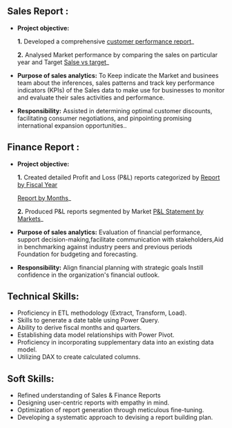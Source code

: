 ## Sales Report :


- **Project objective:** 

    **1.** Developed a comprehensive [customer performance report](https://github.com/suriyasivakumar/Excel-Sales-Analytics/blob/main/Customer%20Performance%20Report.pdf)_ 

    **2.** Analysed Market performance by comparing the sales on particular year and Target [Salse vs target](https://github.com/suriyasivakumar/Excel-Sales-Analytics/blob/main/Market%20Performance%20vs%20Target%20Report.pdf)_

- **Purpose of sales analytics:** To Keep indicate the Market and businees team about the inferences, sales patterns and track key performance indicators (KPIs)  of the Sales data to make use  for businesses to monitor and evaluate their sales activities and performance.

- **Responsibility:** Assisted in determining optimal customer discounts, facilitating consumer negotiations, and pinpointing promising international expansion opportunities..


## Finance Report :

- **Project objective:** 

    **1.** Created detailed Profit and Loss (P&L) reports categorized by
  [Report by Fiscal Year](https://github.com/suriyasivakumar/Excel-Sales-Analytics/blob/main/P%26L%20Statement%20by%20Fiscal%20Year.pdf)

  [Report by Months](https://github.com/suriyasivakumar/Excel-Sales-Analytics/blob/main/P%26L%20Statement%20by%20Months.pdf)_ 

   **2.** Produced P&L reports segmented by Market [P&L Statement by Markets](https://github.com/KirandeepMarala/Excel-Sales_Analysis/blob/main/P%26L%20Statement%20by%20Markets.pdf)_

- **Purpose of sales analytics:** Evaluation of financial performance, support decision-making,facilitate communication with stakeholders,Aid in benchmarking against industry peers and previous periods Foundation for budgeting and forecasting.

- **Responsibility:** Align financial planning with strategic goals Instill confidence in the organization's financial outlook.


## Technical Skills:
- 	Proficiency in ETL methodology (Extract, Transform, Load).
- 	Skills to generate a date table using Power Query.
- 	Ability to derive fiscal months and quarters.
- 	Establishing data model relationships with Power Pivot.
- 	Proficiency in incorporating supplementary data into an existing data model.
- 	Utilizing DAX to create calculated columns.

## Soft Skills:
- 	Refined understanding of Sales & Finance Reports
- 	Designing user-centric reports with empathy in mind.
- 	Optimization of report generation through meticulous fine-tuning.
- 	Developing a systematic approach to devising a report building plan.
